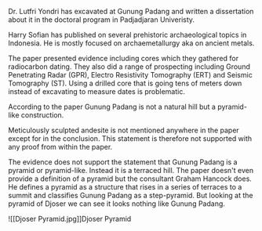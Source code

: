 Dr. Lutfri Yondri has excavated at Gunung Padang and written a dissertation about it in the doctoral program in Padjadjaran Univeristy.

Harry Sofian has published on several prehistoric archaeological topics in Indonesia. He is mostly focused on archaemetallurgy aka on ancient metals.

The paper presented evidence including cores which they gathered for radiocarbon dating. They also did a range of prospecting including Ground Penetrating Radar (GPR), Electro Resistivity Tomography (ERT) and Seismic Tomography (ST). Using a drilled core that is going tens of meters down instead of excavating to measure dates is problematic.

According to the paper Gunung Padang is not a natural hill but a pyramid-like construction.

Meticulously sculpted andesite is not mentioned anywhere in the paper except for in the conclusion. This statement is therefore not supported with any proof from within the paper.

The evidence does not support the statement that Gunung Padang is a pyramid or pyramid-like. Instead it is a terraced hill. The paper doesn't even provide a definition of a pyramid but the consultant Graham Hancock does. He defines a pyramid as a structure that rises in a series of terraces to a summit and classifies Gunung Padang as a step-pyramid. But looking at the pyramid of Djoser we can see it looks nothing like Gunung Padang.

![[Djoser Pyramid.jpg]]Djoser Pyramid

